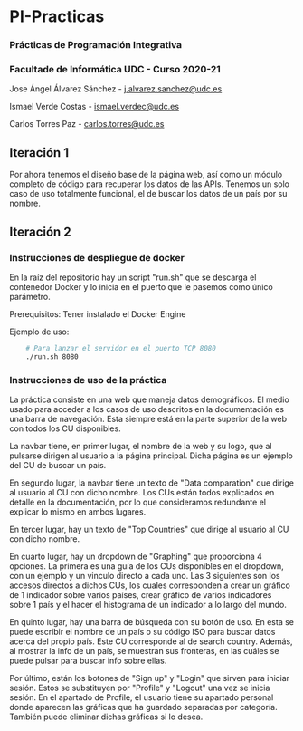 # PI-Practicas

### Prácticas de Programación Integrativa
### Facultade de Informática UDC - Curso 2020-21

Jose Ángel Álvarez Sánchez - j.alvarez.sanchez@udc.es

Ismael Verde Costas - ismael.verdec@udc.es

Carlos Torres Paz - carlos.torres@udc.es

## Iteración 1

Por ahora tenemos el diseño base de la página web, así como un módulo completo de código para recuperar los datos de las APIs.
Tenemos un solo caso de uso totalmente funcional, el de buscar los datos de un país por su nombre.

## Iteración 2

### Instrucciones de despliegue de docker

En la raíz del repositorio hay un script "run.sh" que se descarga el contenedor Docker y lo inicia en el puerto que le pasemos como único parámetro.

Prerequisitos: Tener instalado el Docker Engine

Ejemplo de uso:

```bash
    # Para lanzar el servidor en el puerto TCP 8080
    ./run.sh 8080
```

### Instrucciones de uso de la práctica

La práctica consiste en una web que maneja datos demográficos. El medio usado para acceder a los casos de uso descritos en la documentación es una barra de navegación. Esta siempre está en la parte superior de la web con todos los CU disponibles. 

La navbar tiene, en primer lugar, el nombre de la web y su logo, que al pulsarse dirigen al usuario a la página principal. Dicha página es un ejemplo del CU de buscar un país. 

En segundo lugar, la navbar tiene un texto de "Data comparation" que dirige al usuario al CU con dicho nombre. Los CUs están todos explicados en detalle en la documentación, por lo que consideramos redundante el explicar lo mismo en ambos lugares.

En tercer lugar, hay un texto de "Top Countries" que dirige al usuario al CU con dicho nombre.

En cuarto lugar, hay un dropdown de "Graphing" que proporciona 4 opciones. La primera es una guía de los CUs disponibles en el dropdown, con un ejemplo y un vinculo directo a cada uno. Las 3 siguientes son los accesos directos a dichos CUs, los cuales corresponden a crear un gráfico de 1 indicador sobre varios países, crear gráfico de varios indicadores sobre 1 país y el hacer el histograma de un indicador a lo largo del mundo.

En quinto lugar, hay una barra de búsqueda con su botón de uso. En esta se puede escribir el nombre de un país o su código ISO para buscar datos acerca del propio país. Este CU corresponde al de search country. Además, al mostrar la info de un país, se muestran sus fronteras, en las cuáles se puede pulsar para buscar info sobre ellas.

Por último, están los botones de "Sign up" y "Login" que sirven para iniciar sesión. Estos se substituyen por "Profile" y "Logout" una vez se inicia sesión. En el apartado de Profile, el usuario tiene su apartado personal donde aparecen las gráficas que ha guardado separadas por categoría. También puede eliminar dichas gráficas si lo desea.
